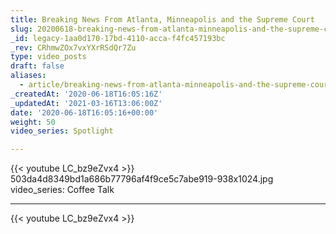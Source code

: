 ```yaml
---
title: Breaking News From Atlanta, Minneapolis and the Supreme Court
slug: 20200618-breaking-news-from-atlanta-minneapolis-and-the-supreme-court
_id: legacy-1aa0d170-17bd-4110-acca-f4fc457193bc
_rev: CRhmwZOx7vxYXrRSdQr7Zu
type: video_posts
draft: false
aliases:
  - article/breaking-news-from-atlanta-minneapolis-and-the-supreme-court/
_createdAt: '2020-06-18T16:05:16Z'
_updatedAt: '2021-03-16T13:06:00Z'
date: '2020-06-18T16:05:16+00:00'
weight: 50
video_series: Spotlight

---
```

{{< youtube LC_bz9eZvx4 >}}    503da4d8349bd1a686b77796af4f9ce5c7abe919-938x1024.jpg
video_series: Coffee Talk

---
{{< youtube LC_bz9eZvx4 >}}